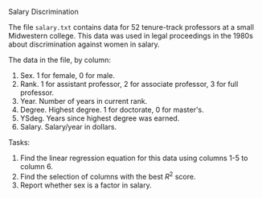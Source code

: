 Salary Discrimination

The file `salary.txt` contains data for 52 tenure-track professors at a small Midwestern college. This data was used in legal proceedings in the 1980s about discrimination against women in salary.

The data in the file, by column:

1. Sex. 1 for female, 0 for male.
2. Rank. 1 for assistant professor, 2 for associate professor, 3 for full professor.
3. Year. Number of years in current rank.
4. Degree. Highest degree. 1 for doctorate, 0 for master's.
5. YSdeg. Years since highest degree was earned.
6. Salary. Salary/year in dollars.


Tasks:
1. Find the linear regression equation for this data using columns 1-5 to column 6.
2. Find the selection of columns with the best $R^2$ score.
3. Report whether sex is a factor in salary.